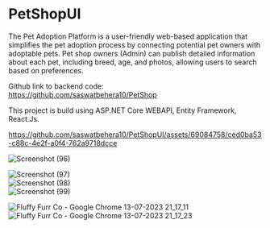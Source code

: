 
# PetShopUI
The Pet Adoption Platform is a user-friendly web-based application that simplifies the pet adoption process by connecting potential pet owners with adoptable pets. Pet shop owners (Admin) can publish detailed information about each pet, including breed, age, and photos, allowing users to search based on preferences.      

Github link to backend code:      
https://github.com/saswatbehera10/PetShop  

This project is build using ASP.NET Core WEBAPI, Entity Framework, React.Js.  


https://github.com/saswatbehera10/PetShopUI/assets/69084758/ced0ba53-c88c-4e2f-a0f4-762a9718dcce


![Screenshot (96)](https://github.com/saswatbehera10/PetShopUI/assets/69084758/30390d0f-e87f-4bc5-bc6f-9d4e787f6ec1)  


![Screenshot (97)](https://github.com/saswatbehera10/PetShopUI/assets/69084758/5488728f-253b-4cd5-961d-e0f7347b4af8)  
![Screenshot (98)](https://github.com/saswatbehera10/PetShopUI/assets/69084758/7c90dd30-8066-4785-8bbb-5a5ddd4cf4f2)  
![Screenshot (99)](https://github.com/saswatbehera10/PetShopUI/assets/69084758/a0cbd667-2495-4591-b6b5-ec39790b8533)  

![Fluffy Furr   Co  - Google Chrome 13-07-2023 21_17_11](https://github.com/saswatbehera10/PetShopUI/assets/69084758/cf226f8f-e697-4760-8f9d-357bc7138dd0)
![Fluffy Furr   Co  - Google Chrome 13-07-2023 21_17_23](https://github.com/saswatbehera10/PetShopUI/assets/69084758/4d7684f0-76a0-44c7-af0c-6a56c9d77692)

